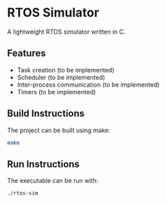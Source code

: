 ﻿# RTOS Simulator

A lightweight RTOS simulator written in C.

## Features

- Task creation (to be implemented)
- Scheduler (to be implemented)
- Inter-process communication (to be implemented)
- Timers (to be implemented)

## Build Instructions

The project can be built using make:

```bash
make
```

## Run Instructions

The executable can be run with:

```bash
./rtos-sim
```
